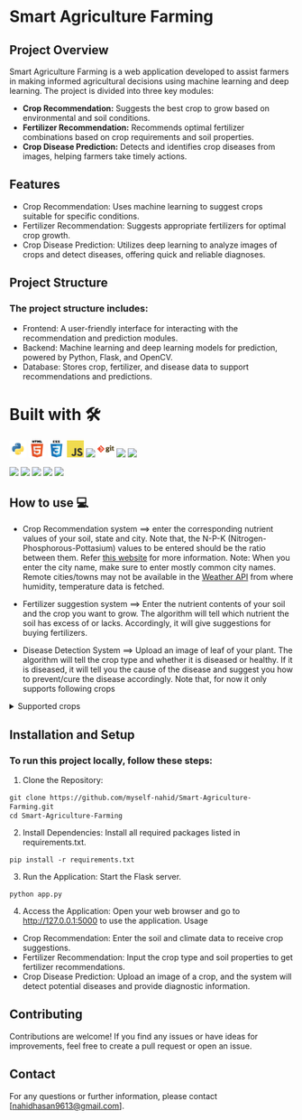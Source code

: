 # Smart Agriculture Farming

## Project Overview
Smart Agriculture Farming is a web application developed to assist farmers in making informed agricultural decisions using machine learning and deep learning. The project is divided into three key modules:
-	**Crop Recommendation:** Suggests the best crop to grow based on environmental and soil conditions.
-	**Fertilizer Recommendation:** Recommends optimal fertilizer combinations based on crop requirements and soil properties.
-	**Crop Disease Prediction:** Detects and identifies crop diseases from images, helping farmers take timely actions.
  
## Features
-	Crop Recommendation: Uses machine learning to suggest crops suitable for specific conditions.
-	Fertilizer Recommendation: Suggests appropriate fertilizers for optimal crop growth.
-	Crop Disease Prediction: Utilizes deep learning to analyze images of crops and detect diseases, offering quick and reliable diagnoses.
  
## Project Structure
### The project structure includes:
-	Frontend: A user-friendly interface for interacting with the recommendation and prediction modules.
-	Backend: Machine learning and deep learning models for prediction, powered by Python, Flask, and OpenCV.
-	Database: Stores crop, fertilizer, and disease data to support recommendations and predictions.
  
# Built with 🛠️
<code><img height="30" src="https://raw.githubusercontent.com/github/explore/80688e429a7d4ef2fca1e82350fe8e3517d3494d/topics/python/python.png"></code>
<code><img height="30" src="https://raw.githubusercontent.com/github/explore/80688e429a7d4ef2fca1e82350fe8e3517d3494d/topics/html/html.png"></code>
<code><img height="30" src="https://raw.githubusercontent.com/github/explore/80688e429a7d4ef2fca1e82350fe8e3517d3494d/topics/css/css.png"></code>
<code><img height="30" src="https://raw.githubusercontent.com/github/explore/80688e429a7d4ef2fca1e82350fe8e3517d3494d/topics/javascript/javascript.png"></code>
<code><img height="30" src="https://github.com/tomchen/stack-icons/raw/master/logos/bootstrap.svg"></code>
<code><img height="30" src="https://raw.githubusercontent.com/github/explore/80688e429a7d4ef2fca1e82350fe8e3517d3494d/topics/git/git.png"></code>
<code><img height="30" src="https://symbols.getvecta.com/stencil_80/56_flask.3a79b5a056.jpg"></code>
<code><img height="30" src="https://cdn.iconscout.com/icon/free/png-256/heroku-225989.png"></code>

<code><img height="30" src="https://raw.githubusercontent.com/numpy/numpy/7e7f4adab814b223f7f917369a72757cd28b10cb/branding/icons/numpylogo.svg"></code>
<code><img height="30" src="https://raw.githubusercontent.com/pandas-dev/pandas/761bceb77d44aa63b71dda43ca46e8fd4b9d7422/web/pandas/static/img/pandas.svg"></code>
<code><img height="30" src="https://matplotlib.org/_static/logo2.svg"></code>
<code><img height="30" src="https://upload.wikimedia.org/wikipedia/commons/thumb/0/05/Scikit_learn_logo_small.svg/1280px-Scikit_learn_logo_small.svg.png"></code>
<code><img height="30" src="https://raw.githubusercontent.com/pytorch/pytorch/39fa0b5d0a3b966a50dcd90b26e6c36942705d6d/docs/source/_static/img/pytorch-logo-dark.svg"></code>


## How to use 💻
- Crop Recommendation system ==> enter the corresponding nutrient values of your soil, state and city. Note that, the N-P-K (Nitrogen-Phosphorous-Pottasium) values to be entered should be the ratio between them. Refer [this website](https://www.gardeningknowhow.com/garden-how-to/soil-fertilizers/fertilizer-numbers-npk.htm) for more information.
Note: When you enter the city name, make sure to enter mostly common city names. Remote cities/towns may not be available in the [Weather API](https://openweathermap.org/) from where humidity, temperature data is fetched.

- Fertilizer suggestion system ==> Enter the nutrient contents of your soil and the crop you want to grow. The algorithm will tell which nutrient the soil has excess of or lacks. Accordingly, it will give suggestions for buying fertilizers.

- Disease Detection System ==> Upload an image of leaf of your plant. The algorithm will tell the crop type and whether it is diseased or healthy. If it is diseased, it will tell you the cause of the disease and suggest you how to prevent/cure the disease accordingly.
Note that, for now it only supports following crops

<details>
  <summary>Supported crops
</summary>

- Apple
- Blueberry
- Cherry
- Corn
- Grape
- Pepper
- Orange
- Peach
- Potato
- Soybean
- Strawberry
- Tomato
- Squash
- Raspberry
</details>

  
## Installation and Setup
### To run this project locally, follow these steps:
1.	Clone the Repository:
```
git clone https://github.com/myself-nahid/Smart-Agriculture-Farming.git
cd Smart-Agriculture-Farming
```
2.	Install Dependencies: Install all required packages listed in requirements.txt.
```
pip install -r requirements.txt
```
3.	Run the Application: Start the Flask server.
```
python app.py
```
4.	Access the Application: Open your web browser and go to http://127.0.0.1:5000 to use the application.
Usage
-	Crop Recommendation: Enter the soil and climate data to receive crop suggestions.
-	Fertilizer Recommendation: Input the crop type and soil properties to get fertilizer recommendations.
-	Crop Disease Prediction: Upload an image of a crop, and the system will detect potential diseases and provide diagnostic information.
## Contributing
Contributions are welcome! If you find any issues or have ideas for improvements, feel free to create a pull request or open an issue.

## Contact
For any questions or further information, please contact [nahidhasan9613@gmail.com].


